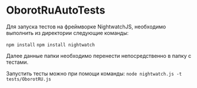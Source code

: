 # OborotRuAutoTests
Для запуска тестов на фреймворке NightwatchJS, необходимо выполнить из директории следующие команды:

```npm install```
```npm install nightwatch```

Далее данные папки необходимо перенести непосредственно в папку с тестами.

Запустить тесты можно при помощи команды:
```node nightwatch.js -t tests/OborotRU.js```

